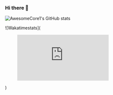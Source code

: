 ### Hi there 👋

![AwesomeCore1's GitHub stats](https://github-readme-stats.vercel.app/api?username=AwesomeCore1&show_icons=true&theme=chartreuse-dark)

![Wakatimestats](<figure><embed src="https://wakatime.com/share/@ffb59615-f6b9-4a86-aa46-ce5188b1cc42/65ad22aa-cdd8-4741-b7a9-d2a59c1c0e7e.svg"></embed></figure>)
